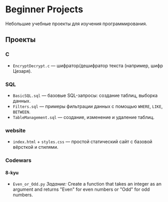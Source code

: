 # Beginner Projects  
Небольшие учебные проекты для изучения программирования.  

## Проекты  
### C  
- `EncryptDecrypt.c` — шифратор/дешифратор текста (например, шифр Цезаря).  

### SQL  
- `BasicSQL.sql` — базовые SQL-запросы: создание таблиц, выборка данных.  
- `Filters.sql` — примеры фильтрации данных с помощью `WHERE`, `LIKE`, `BETWEEN`.  
- `TableManagement.sql` — создание, изменение и удаление таблиц.  

### website  
- `index.html` + `styles.css` — простой статический сайт с базовой вёрсткой и стилями.  

### Codewars
#### 8-kyu
- `Even_or_Odd.py`
*Задание:* Create a function that takes an integer as an argument and returns "Even" for even numbers or "Odd" for odd numbers.